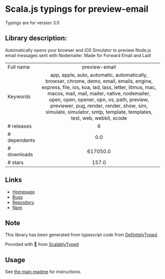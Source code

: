 
# Scala.js typings for preview-email

Typings are for version 3.0

## Library description:
Automatically opens your browser and iOS Simulator to preview Node.js email messages sent with Nodemailer. Made for Forward Email and Lad!

|                    |                 |
| ------------------ | :-------------: |
| Full name          | preview-email |
| Keywords           | app, apple, auto, automatic, automatically, browser, chrome, demo, email, emails, engine, express, file, ios, koa, lad, lass, letter, litmus, mac, macos, mail, mail, mailer, native, nodemailer, open, open, opener, opn, os, path, preview, previewer, pug, render, render, show, sim, simulate, simulator, smtp, template, templates, test, web, webkit, xcode |
| # releases         | 6 |
| # dependents       | 0.0 |
| # downloads        | 617050.0 |
| # stars            | 157.0 |

## Links
- [Homepage](https://github.com/forwardemail/preview-email)
- [Bugs](https://github.com/forwardemail/preview-email/issues)
- [Repository](https://github.com/forwardemail/preview-email)
- [Npm](https://www.npmjs.com/package/preview-email)
    


## Note
This library has been generated from typescript code from [DefinitelyTyped](https://definitelytyped.org).

Provided with :purple_heart: from [ScalablyTyped](https://github.com/oyvindberg/ScalablyTyped)

## Usage
See [the main readme](../../readme.md) for instructions.


